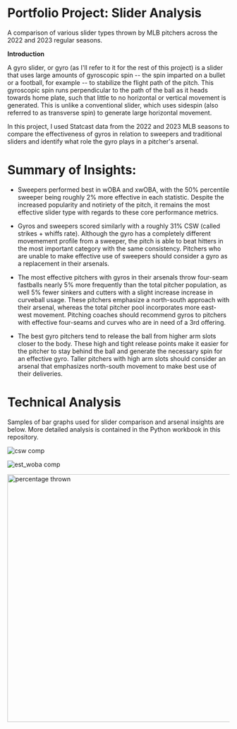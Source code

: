 # Portfolio Project: Slider Analysis
A comparison of various slider types thrown by MLB pitchers across the 2022 and 2023 regular seasons.

**Introduction**

A gyro slider, or gyro (as I'll refer to it for the rest of this project) is a slider that uses large amounts of gyroscopic spin -- the spin imparted on a bullet or a football, for example -- to stabilize the flight path of the pitch. This gyroscopic spin runs perpendicular to the path of the ball as it heads towards home plate, such that little to no horizontal or vertical movement is generated. This is unlike a conventional slider, which uses sidespin (also referred to as transverse spin) to generate large horizontal movement.

In this project, I used Statcast data from the 2022 and 2023 MLB seasons to compare the effectiveness of gyros in relation to sweepers and traditional sliders and identify what role the gyro plays in a pitcher's arsenal.

# Summary of Insights:
  - Sweepers performed best in wOBA and xwOBA, with the 50% percentile sweeper being roughly 2% more effective in each statistic. Despite the increased popularity and notiriety of the pitch, it remains the most effective slider type with regards to these core performance metrics.
    
  - Gyros and sweepers scored similarly with a roughly 31% CSW (called strikes + whiffs rate). Although the gyro has a completely different movemement profile from a sweeper, the pitch is able to beat hitters in the most important category with the same consistency. Pitchers who are unable to make effective use of sweepers should consider a gyro as a replacement in their arsenals.
    
  - The most effective pitchers with gyros in their arsenals throw four-seam fastballs nearly 5% more frequently than the total pitcher population, as well 5% fewer sinkers and cutters with a slight increase increase in curveball usage. These pitchers emphasize a north-south approach with their arsenal, whereas the total pitcher pool incorporates more east-west movement. Pitching coaches should recommend gyros to pitchers with effective four-seams and curves who are in need of a 3rd offering.
    
  - The best gyro pitchers tend to release the ball from higher arm slots closer to the body. These high and tight release points make it easier for the pitcher to stay behind the ball and generate the necessary spin for an effective gyro. Taller pitchers with high arm slots should consider an arsenal that emphasizes north-south movement to make best use of their deliveries.

# Technical Analysis
Samples of bar graphs used for slider comparison and arsenal insights are below. More detailed analysis is contained in the Python workbook in this repository.

![csw comp](https://github.com/gerson-a/gyro_slider_analysis/assets/142946842/540dc240-5fc4-44fa-bae2-0a1d95da6d80)

![est_woba comp](https://github.com/gerson-a/gyro_slider_analysis/assets/142946842/4cd40d77-34de-4e06-a667-7c859a34d9c7)

<img width="560" alt="percentage thrown" src="https://github.com/gerson-a/gyro_slider_analysis/assets/142946842/98e54e1e-82ac-40fd-8f39-49449c2a5e30">



